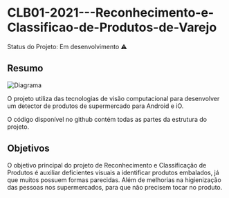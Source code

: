 # CLB01-2021---Reconhecimento-e-Classificao-de-Produtos-de-Varejo

Status do Projeto: Em desenvolvimento :warning:

## Resumo

![Diagrama](https://user-images.githubusercontent.com/55768838/120213631-cde89c80-c209-11eb-9169-d546ae6016aa.png)

O projeto utiliza das tecnologias de visão computacional para desenvolver um detector de produtos de supermercado para Android e iO.

O código disponível no github contém todas as partes da estrutura do projeto.

## Objetivos

O objetivo principal do projeto de Reconhecimento e Classificação de Produtos é auxiliar deficientes visuais a identificar produtos embalados, já que muitos possuem formas parecidas. Além de melhorias na higienização das pessoas nos supermercados, para que não precisem tocar no produto.
